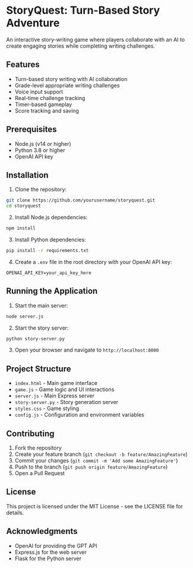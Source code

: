 # StoryQuest: Turn-Based Story Adventure

An interactive story-writing game where players collaborate with an AI to create engaging stories while completing writing challenges.

## Features

- Turn-based story writing with AI collaboration
- Grade-level appropriate writing challenges
- Voice input support
- Real-time challenge tracking
- Timer-based gameplay
- Score tracking and saving

## Prerequisites

- Node.js (v14 or higher)
- Python 3.8 or higher
- OpenAI API key

## Installation

1. Clone the repository:
```bash
git clone https://github.com/yourusername/storyquest.git
cd storyquest
```

2. Install Node.js dependencies:
```bash
npm install
```

3. Install Python dependencies:
```bash
pip install -r requirements.txt
```

4. Create a `.env` file in the root directory with your OpenAI API key:
```
OPENAI_API_KEY=your_api_key_here
```

## Running the Application

1. Start the main server:
```bash
node server.js
```

2. Start the story server:
```bash
python story-server.py
```

3. Open your browser and navigate to `http://localhost:8000`

## Project Structure

- `index.html` - Main game interface
- `game.js` - Game logic and UI interactions
- `server.js` - Main Express server
- `story-server.py` - Story generation server
- `styles.css` - Game styling
- `config.js` - Configuration and environment variables

## Contributing

1. Fork the repository
2. Create your feature branch (`git checkout -b feature/AmazingFeature`)
3. Commit your changes (`git commit -m 'Add some AmazingFeature'`)
4. Push to the branch (`git push origin feature/AmazingFeature`)
5. Open a Pull Request

## License

This project is licensed under the MIT License - see the LICENSE file for details.

## Acknowledgments

- OpenAI for providing the GPT API
- Express.js for the web server
- Flask for the Python server 